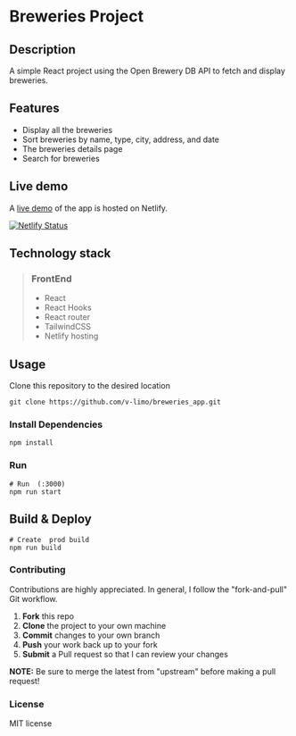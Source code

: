 # Breweries Project

## Description

A simple React project using the Open Brewery DB API to fetch and display breweries.

## Features

- Display all the breweries
- Sort breweries by name, type, city, address, and date
- The breweries details page
- Search for breweries

## Live demo

A [live demo](https://brewaries.netlify.app/) of the app is hosted on Netlify.

[![Netlify Status](https://api.netlify.com/api/v1/badges/8b40e482-bbd6-4493-bbf7-8cab7a674d1e/deploy-status)](https://app.netlify.com/sites/brewaries/deploys)

## Technology stack

> ### FrontEnd
>
> - React
> - React Hooks
> - React router
> - TailwindCSS
> - Netlify hosting
>   <br>

## Usage

Clone this repository to the desired location

```Shell
git clone https://github.com/v-limo/breweries_app.git
```

### Install Dependencies

```
npm install

```

### Run

```
# Run  (:3000)
npm run start
```

## Build & Deploy

```
# Create  prod build
npm run build
```

### Contributing

Contributions are highly appreciated. In general, I follow the "fork-and-pull" Git workflow.

1. **Fork** this repo
2. **Clone** the project to your own machine
3. **Commit** changes to your own branch
4. **Push** your work back up to your fork
5. **Submit** a Pull request so that I can review your changes

**NOTE:** Be sure to merge the latest from "upstream" before making a pull request!

### License

MIT license
